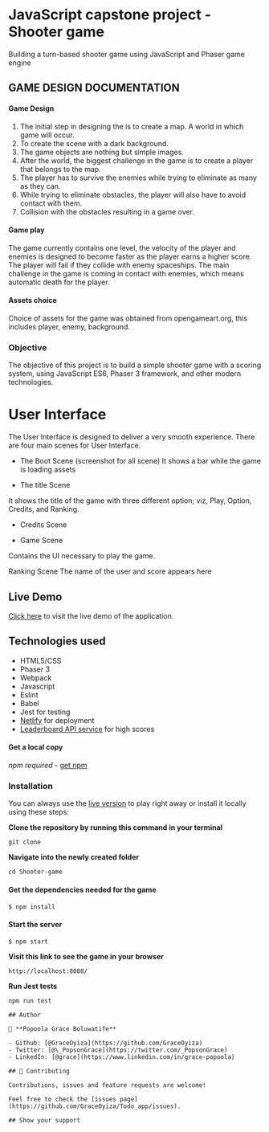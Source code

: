 # JavaScript capstone project - Shooter game

Building a turn-based shooter game using JavaScript and Phaser game engine

## GAME DESIGN DOCUMENTATION

#### Game Design

1. The initial step in designing the is to create a map. A world in which game will occur.
2. To create the scene with a dark background.
3. The game objects are nothing but simple images.
4. After the world, the biggest challenge in the game is to create a player that belongs to the map.
5. The player has to survive the enemies while trying to eliminate as many as they can.
6. While trying to eliminate obstacles, the player will also have to avoid contact with them.
7. Collision with the obstacles resulting in a game over.

#### Game play

The game currently contains one level, the velocity of the player and enemies is designed to become faster as the player earns a higher score. The player will fail if they collide with enemy spaceships. The main challenge in the game is coming in contact with enemies, which means automatic death for the player.

#### Assets choice

Choice of assets for the game was obtained from opengameart.org, this includes player, enemy, background.

### Objective

The objective of this project is to build a simple shooter game with a scoring system, using JavaScript ES6, Phaser 3 framework, and other modern technologies.

# User Interface

The User Interface is designed to deliver a very smooth experience. There are four main scenes for User Interface.

- The Boot Scene
  (screenshot for all scene)
  It shows a bar while the game is loading assets

- The title Scene

It shows the title of the game with three different option; viz, Play, Option, Credits, and Ranking.

- Credits Scene

- Game Scene

Contains the UI necessary to play the game.

Ranking Scene
The name of the user and score appears here

## Live Demo

[Click here](https://adoring-hawking-1d392d.netlify.app) to visit the live demo of the application.

## Technologies used

- HTML5/CSS
- Phaser 3
- Webpack
- Javascript
- Eslint
- Babel
- Jest for testing
- [Netlify](https://www.netlify.com/) for deployment
- [Leaderboard API service](https://www.notion.so/Leaderboard-API-service-24c0c3c116974ac49488d4eb0267ade3) for high scores

#### Get a local copy

_npm required_ - [get npm](https://www.npmjs.com/get-npm)

### Installation

You can always use the [live version](https://guns-of-boom.netlify.app/) to play right away or install it locally using these steps:

**Clone the repository by running this command in your terminal**

```
git clone
```

**Navigate into the newly created folder**

```
cd Shooter-game
```

#### Get the dependencies needed for the game

`$ npm install`

#### Start the server

`$ npm start`

**Visit this link to see the game in your browser**

```
http://localhost:8080/
```

**Run Jest tests**

```
npm run test

## Author

👤 **Popoola Grace Boluwatife**

- Github: [@GraceOyiza](https://github.com/GraceOyiza)
- Twitter: [@\_PopsonGrace](https://twitter.com/_PopsonGrace)
- LinkedIn: [@grace](https://www.linkedin.com/in/grace-popoola)

## 🤝 Contributing

Contributions, issues and feature requests are welcome!

Feel free to check the [issues page](https://github.com/GraceOyiza/Todo_app/issues).

## Show your support
```
